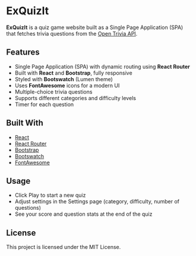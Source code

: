 # ExQuizIt

**ExQuizIt** is a quiz game website built as a Single Page Application (SPA) that fetches trivia questions from the [Open Trivia API](https://opentdb.com/api_config.php).  

## Features

- Single Page Application (SPA) with dynamic routing using **React Router**
- Built with **React** and **Bootstrap**, fully responsive
- Styled with **Bootswatch** (Lumen theme)
- Uses **FontAwesome** icons for a modern UI
- Multiple-choice trivia questions
- Supports different categories and difficulty levels
- Timer for each question

## Built With

- [React](https://reactjs.org/)  
- [React Router](https://reactrouter.com/)  
- [Bootstrap](https://getbootstrap.com/)  
- [Bootswatch](https://bootswatch.com/)  
- [FontAwesome](https://fontawesome.com/)  

## Usage

- Click Play to start a new quiz
- Adjust settings in the Settings page (category, difficulty, number of questions)
- See your score and question stats at the end of the quiz

## License

This project is licensed under the MIT License.